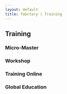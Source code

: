 ```yaml
---
layout: default
title: fabctory | Training
---
```


## Training

### Micro-Master

### Workshop

### Training Online

### Global Education




